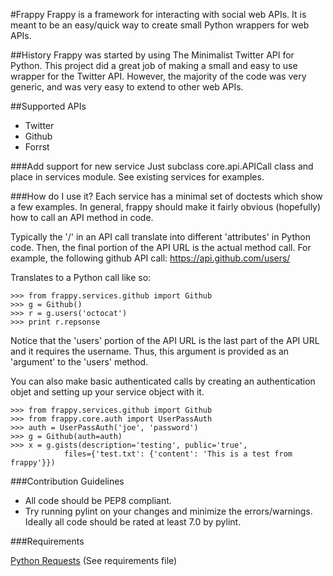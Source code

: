 #Frappy
Frappy is a framework for interacting with social web APIs.  It is meant to be
an easy/quick way to create small Python wrappers for web APIs.

##History
Frappy was started by using The Minimalist Twitter API for Python.  This
project did a great job of making a small and easy to use wrapper for the
Twitter API.  However, the majority of the code was very generic, and was very
easy to extend to other web APIs.

##Supported APIs

* Twitter
* Github
* Forrst

###Add support for new service
Just subclass core.api.APICall class and place in services module.  See
existing services for examples.

###How do I use it?
Each service has a minimal set of doctests which show a few examples.  In
general, frappy should make it fairly obvious (hopefully) how to call an API
method in code.

Typically the '/' in an API call translate into different 'attributes' in
Python code.  Then, the final portion of the API URL is the actual method call.
For example, the following github API call:
    https://api.github.com/users/

Translates to a Python call like so:

    >>> from frappy.services.github import Github
    >>> g = Github()
    >>> r = g.users('octocat')
    >>> print r.repsonse

Notice that the 'users' portion of the API URL is the last part of the API URL
and it requires the username.  Thus, this argument is provided as an 'argument'
to the 'users' method.

You can also make basic authenticated calls by creating an authentication objet
and setting up your service object with it.

    >>> from frappy.services.github import Github
    >>> from frappy.core.auth import UserPassAuth
    >>> auth = UserPassAuth('joe', 'password')
    >>> g = Github(auth=auth)
    >>> x = g.gists(description='testing', public='true',
                files={'test.txt': {'content': 'This is a test from frappy'}})

###Contribution Guidelines

* All code should be PEP8 compliant.
* Try running pylint on your changes and minimize the errors/warnings.  Ideally
  all code should be rated at least 7.0 by pylint.

###Requirements

[Python Requests](https://github.com/kennethreitz/requests)
(See requirements file)
